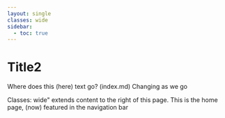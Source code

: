 ```yaml
---
layout: single
classes: wide 
sidebar: 
  - toc: true
---
```


# Title2 

Where does this (here) text go? (index.md) Changing as we go

Classes: wide" extends content to the right of this page. This is the home page, (now) featured in the navigation bar
